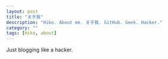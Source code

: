 ```yaml
---
layout: post
title: "关于我"
description: "Hiko. About me. 关于我. GitHub. Geek. Hacker."
category: ""
tags: [Hiko, about]
---
```

Just blogging like a hacker.

